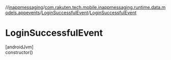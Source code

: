 //[inappmessaging](../../../index.md)/[com.rakuten.tech.mobile.inappmessaging.runtime.data.models.appevents](../index.md)/[LoginSuccessfulEvent](index.md)/[LoginSuccessfulEvent](-login-successful-event.md)

# LoginSuccessfulEvent

[androidJvm]\
constructor()
